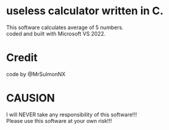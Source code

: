 # useless calculator written in C.
This software calculates average of 5 numbers.  
coded and built with Microsoft VS 2022.

# Credit
code by @MrSulmonNX

# CAUSION
I will NEVER take any responsibility of this software!!!  
Please use this software at your own risk!!!


